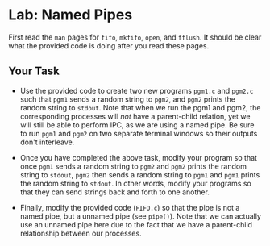# Lab: Named Pipes

First read the `man` pages for `fifo`, `mkfifo`, `open`, and `fflush`. It should be clear what the provided code is doing after you read these pages. 

## Your Task

* Use the provided code to create two new programs `pgm1.c` and `pgm2.c` such that `pgm1` sends a random string to `pgm2`, and `pgm2` prints the random string to `stdout`. Note that when we run the pgm1 and pgm2, the corresponding processes will *not* have a parent-child relation, yet we will still be able to perform IPC, as we are using a named pipe. Be sure to run `pgm1` and `pgm2` on two separate terminal windows so their outputs don't interleave.

* Once you have completed the above task, modify your program so that once `pgm1` sends a random string to `pgm2` and `pgm2` prints the random string to `stdout`, `pgm2` then sends a random string to `pgm1` and `pgm1` prints the random string to `stdout`. In other words, modify your programs so that they can send strings back and forth to one another.

* Finally, modify the provided code (`FIFO.c`) so that the pipe is not a named pipe, but a unnamed pipe (see `pipe()`). Note that we can actually use an unnamed pipe here due to the fact that we have a parent-child relationship between our processes.
